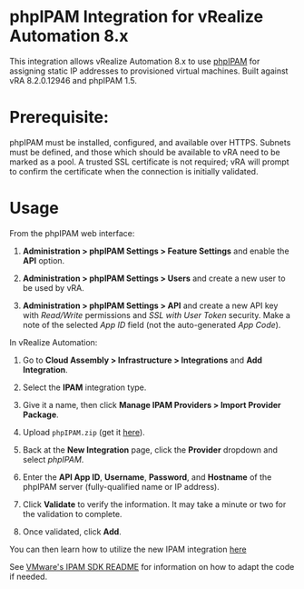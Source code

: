 phpIPAM Integration for vRealize Automation 8.x
============

This integration allows vRealize Automation 8.x to use [phpIPAM](https://phpipam.net) for assigning static IP addresses to provisioned virtual machines. Built against vRA 8.2.0.12946 and phpIPAM 1.5.

Prerequisite:
===============

phpIPAM must be installed, configured, and available over HTTPS. Subnets must be defined, and those which should be available to vRA need to be marked as a pool. A trusted SSL certificate is not required; vRA will prompt to confirm the certificate when the connection is initially validated.

Usage
===============

From the phpIPAM web interface:

1. **Administration > phpIPAM Settings > Feature Settings** and enable the **API** option.

2. **Administration > phpIPAM Settings > Users** and create a new user to be used by vRA.

3. **Administration > phpIPAM Settings > API** and create a new API key with *Read/Write* permissions and *SSL with User Token* security. Make a note of the selected *App ID* field (not the auto-generated *App Code*).

In vRealize Automation:

1. Go to **Cloud Assembly > Infrastructure > Integrations** and **Add Integration**.

2. Select the **IPAM** integration type.

3. Give it a name, then click **Manage IPAM Providers > Import Provider Package**.

4. Upload `phpIPAM.zip` (get it [here](https://github.com/jbowdre/phpIPAM-for-vRA8/releases/latest)).

5. Back at the **New Integration** page, click the **Provider** dropdown and select *phpIPAM*.

6. Enter the **API App ID**, **Username**, **Password**, and **Hostname** of the phpIPAM server (fully-qualified name or IP address).

7. Click **Validate** to verify the information. It may take a minute or two for the validation to complete.

8. Once validated, click **Add**.

You can then learn how to utilize the new IPAM integration [here](https://docs.vmware.com/en/vRealize-Automation/8.2/Using-and-Managing-Cloud-Assembly/GUID-9AE32BD7-2D1B-4FEE-881F-A0EDE5907D10.html)

See [VMware's IPAM SDK README](README_VMware.md) for information on how to adapt the code if needed.
